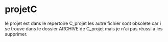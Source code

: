 # projetC
le projet est dans le repertoire C_projet les autre fichier sont obsolete car i se trouve dans le dossier ARCHIVE de C_projet  mais je n'ai pas réussi a les supprimer.
